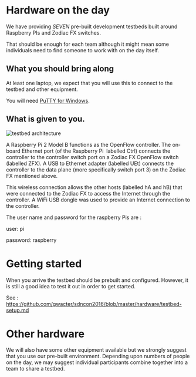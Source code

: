 # Hardware on the day

We have providing *SEVEN* pre-built development testbeds built around Raspberry PIs and Zodiac FX switches. 

That should be enough for each team although it might mean some individuals need to find someone to work with on the day itself.

## What you should bring along

At least one laptop, we expect that you will use this to connect to the testbed and other equipment.

You will need [PuTTY for Windows](https://the.earth.li/~sgtatham/putty/latest/x86/putty.exe).

## What is given to you.

![testbed architecture](https://github.com/gwacter/sdncon2016/blob/master/hardware/SDNcon2016_network_diagram.png)

A Raspberry Pi 2 Model B functions as the OpenFlow controller. The on­board Ethernet port (of the Raspberry Pi ­ labelled Ctrl) connects the controller to the controller switch port on a Zodiac FX OpenFlow switch (labelled ZFX). A USB to Ethernet adapter (labelled UEt) connects the controller to the data plane (more specifically switch port 3) on the Zodiac FX mentioned above.

This wireless connection allows the other hosts (labelled hA and hB) that were connected to the Zodiac FX to access the Internet through the controller. A WiFi USB dongle was used to provide an Internet connection to the controller.

The user name and password for the raspberry Pis are :

user: pi

password: raspberry

# Getting started

When you arrive the testbed should be prebuilt and configured. However, it is still a good idea to test it out in order to get started.

See : https://github.com/gwacter/sdncon2016/blob/master/hardware/testbed-setup.md

# Other hardware

We will also have some other equipment available but we strongly suggest that you use our pre-built environment. Depending upon numbers of people on the day, we may suggest individual participants combine together into a team to share a testbed.



